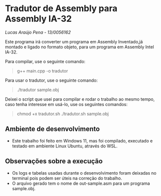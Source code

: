# Tradutor de Assembly para Assembly IA-32
*Lucas Araújo Pena - 13/0056162*

Este programa irá converter um programa em Assembly Inventado,já montado e ligado
no formato objeto, para um programa em Assembly Intel IA-32.

Para compilar, use o seguinte comando:

> g++ main.cpp -o tradutor

Para usar o tradutor, use o seguinte comando:

> ./tradutor sample.obj

Deixei o script que usei para compilar e rodar o trabalho ao mesmo tempo, caso
tenha interesse em usá-lo, use os seguintes comandos:

> chmod +x tradutor.sh
> ./tradutor.sh sample.obj

## Ambiente de desenvolvimento
- Este trabalho foi feito em Windows 11, mas foi compilado, executado e testado em
ambiente Linux Ubuntu, através do WSL.

## Observações sobre a execução

- Os logs e tabelas usadas durante o desenvolvimento foram deixadas no terminal
pois podem ser úteis na correção do trabalho.
- O arquivo gerado tem o nome de out-sample.asm para um programa sample.obj.